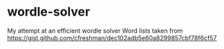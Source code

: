 # wordle-solver
My attempt at an efficient wordle solver
Word lists taken from https://gist.github.com/cfreshman/dec102adb5e60a8299857cbf78f6cf57